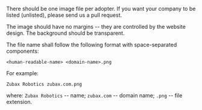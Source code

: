 There should be one image file per adopter.
If you want your company to be listed (unlisted), please send us a pull request.

The image should have no margins -- they are controlled by the website design.
The background should be transparent.

The file name shall follow the following format with space-separated components:

    <human-readable-name> <domain-name>.png

For example:

    Zubax Robotics zubax.com.png

where: `Zubax Robotics` -- name; `zubax.com` -- domain name; `.png` -- file extension.
